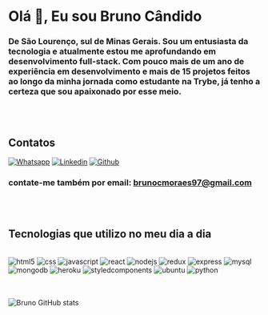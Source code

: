 # Olá 👋, Eu sou Bruno Cândido
### De São Lourenço, sul de Minas Gerais. Sou um entusiasta da tecnologia e atualmente estou me aprofundando em desenvolvimento full-stack. Com pouco mais de um ano de experiência em desenvolvimento e mais de 15 projetos feitos ao longo da minha jornada como estudante na Trybe, já tenho a certeza que sou apaixonado por esse meio.
<br/>
<br/>

## Contatos

[![Whatsapp](https://img.shields.io/badge/WhatsApp-25D366?style=for-the-badge&logo=whatsapp&logoColor=white)](https://api.whatsapp.com/send?phone=5535988196563&text=)
[![Linkedin](https://img.shields.io/badge/LinkedIn-0077B5?style=for-the-badge&logo=linkedin&logoColor=white)](https://www.linkedin.com/in/brunocandido-developer/)
[![Github](https://img.shields.io/badge/GitHub-100000?style=for-the-badge&logo=github&logoColor=white)](https://github.com/brunocdeveloper)
### contate-me também por email: brunocmoraes97@gmail.com


<br/>
<br/>


## Tecnologias que utilizo no meu dia a dia

<br>

<div style="display: inline_block">
  <img alt="html5" src="https://img.shields.io/badge/HTML5-E34F26?style=for-the-badge&logo=html5&logoColor=white"/>
  <img alt="css" src="https://img.shields.io/badge/CSS3-1572B6?style=for-the-badge&logo=css3&logoColor=white"/>
  <img alt="javascript" src="https://img.shields.io/badge/JavaScript-323330?style=for-the-badge&logo=javascript&logoColor=F7DF1E"/>
  <img alt="react" src="https://img.shields.io/badge/React-20232A?style=for-the-badge&logo=react&logoColor=61DAFB"/>
  <img alt="nodejs" src="https://img.shields.io/badge/Node.js-43853D?style=for-the-badge&logo=node.js&logoColor=white"/>
  <img alt="redux" src="https://img.shields.io/badge/Redux-593D88?style=for-the-badge&logo=redux&logoColor=white"/>
  <img alt="express" src="https://img.shields.io/badge/Express.js-404D59?style=for-the-badge"/>
  <img alt="mysql" src="https://img.shields.io/badge/MySQL-00000F?style=for-the-badge&logo=mysql&logoColor=white"/>
  <img alt="mongodb" src="https://img.shields.io/badge/MongoDB-4EA94B?style=for-the-badge&logo=mongodb&logoColor=white"/>
  <img alt="heroku" src="https://img.shields.io/badge/Heroku-430098?style=for-the-badge&logo=heroku&logoColor=white"/>
  <img alt="styledcomponents" src="https://img.shields.io/badge/styled--components-DB7093?style=for-the-badge&logo=styled-components&logoColor=white"/>
  <img alt="ubuntu" src="https://img.shields.io/badge/Ubuntu-E95420?style=for-the-badge&logo=ubuntu&logoColor=white"/>
  <img alt="python" src="https://img.shields.io/badge/Python-14354C?style=for-the-badge&logo=python&logoColor=white"/>
</div>

<br/>
<br/>

![Bruno GitHub stats](https://github-readme-stats.vercel.app/api?username=brunocdeveloper&show_icons=true&theme=dracula)
